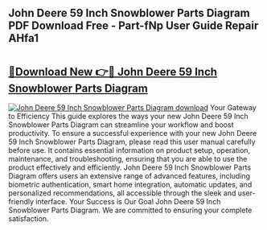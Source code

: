 ## John Deere 59 Inch Snowblower Parts Diagram PDF Download Free - Part-fNp User Guide Repair AHfa1

# <h2><a href="http://dflmids.blite.top/?on=John+Deere+59+Inch+Snowblower+Parts+Diagram">🔗Download New 👉🔴 John Deere 59 Inch Snowblower Parts Diagram</a></h2>

[![John Deere 59 Inch Snowblower Parts Diagram download](https://i.imgur.com/lujVjoI.png)](http://dflmids.blite.top/?on=John+Deere+59+Inch+Snowblower+Parts+Diagram)
Your Gateway to Efficiency This guide explores the ways your new John Deere 59 Inch Snowblower Parts Diagram can streamline your workflow and boost productivity. To ensure a successful experience with your new John Deere 59 Inch Snowblower Parts Diagram, please read this user manual carefully before use. It contains essential information on product setup, operation, maintenance, and troubleshooting, ensuring that you are able to use the product effectively and efficiently. John Deere 59 Inch Snowblower Parts Diagram offers users an extensive range of advanced features, including biometric authentication, smart home integration, automatic updates, and personalized recommendations, all accessible through the sleek and user-friendly interface. Your Success is Our Goal John Deere 59 Inch Snowblower Parts Diagram. We are committed to ensuring your complete satisfaction.
